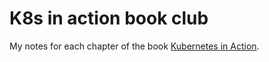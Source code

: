 # K8s in action book club

My notes for each chapter of the book [Kubernetes in Action](https://www.manning.com/books/kubernetes-in-action).
